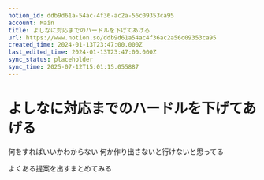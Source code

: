 ```yaml
---
notion_id: ddb9d61a-54ac-4f36-ac2a-56c09353ca95
account: Main
title: よしなに対応までのハードルを下げてあげる
url: https://www.notion.so/ddb9d61a54ac4f36ac2a56c09353ca95
created_time: 2024-01-13T23:47:00.000Z
last_edited_time: 2024-01-13T23:47:00.000Z
sync_status: placeholder
sync_time: 2025-07-12T15:01:15.055887
---
```

# よしなに対応までのハードルを下げてあげる


何をすればいいかわからない
何か作り出さないと行けないと思ってる

よくある提案を出すまとめてみる
